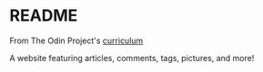 # README

From The Odin Project's [curriculum](https://www.theodinproject.com/lessons/ruby-on-rails)

A website featuring articles, comments, tags, pictures, and more!
